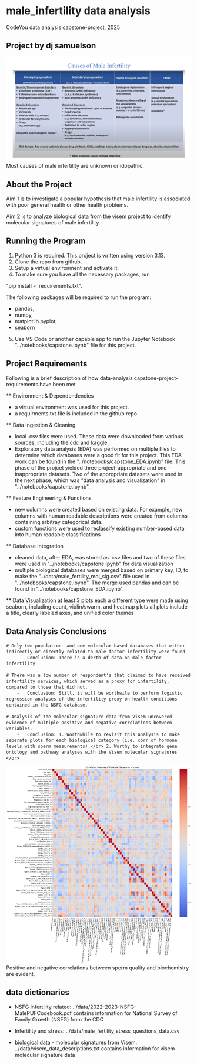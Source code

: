 # male\_infertility data analysis
CodeYou data analysis capstone-project, 2025
## Project by dj samuelson
![Male Infertility](image/male_infertility.png) </br>
Most causes of male infertility are unknown or idopathic.

## About the Project
Aim 1 is to investigate a popular hypothesis that male infertility is associated with poor general health or other health problems.

Aim 2 is to analyze biological data from the visem project to identify molecular signatures of male infertility.

## Running the Program
1. Python 3 is required. This project is written using version 3.13.
2. Clone the repo from github.
3. Setup a virtual environment and activate it.
4. To make sure you have all the necessary packages, run

"pip install -r requirements.txt". 

 The following packages will be required to run the program: 
- pandas, 
- numpy, 
- matplotlib.pyplot, 
- seaborn </br>

5. Use VS Code or another capable app to run the Jupyter Notebook "../notebooks/capstone.ipynb" file for this project. </br>

## Project Requirements
Following is a brief description of how data-analysis capstone-project-requirements have been met 

** Environment & Dependendencies
- a virtual environment was used for this project.
- a requirments.txt file is included in the github repo

** Data Ingestion & Cleaning
- local .csv files were used. These data were downloaded from various sources, including the cdc and kaggle.
- Exploratory data analysis (EDA) was performed on multiple files to determine which databases were a good fit for this project. This EDA work can be found in the "../notebooks/capstone_EDA.ipynb" file. This phase of the projcet yielded three project-appropriate and one -inappropriate datasets. Two of the appropriate datasets were used in the next phase, which was "data analysis and visualization" in "../notebooks/capstone.ipynb".

** Feature Engineering & Functions
- new columns were created based on existing data. For example, new columns with human readable descriptions were created from columns containing arbitray categorical data.
- custom functions were used to reclassify existing number-based data into human readable classifications  

** Database Integration
- cleaned data, after EDA, was stored as .csv files and two of these files were used in "../notebooks/capstone.ipynb" for data visualization
- multiple biological databases were merged based on primary key, ID, to make the "../data/male_fertility_mol_sig.csv" file used in "../notebooks/capstone.ipynb". The merge used pandas and can be found in "../notebooks/capstone_EDA.ipynb".

** Data Visualization
    at least 3 plots each a different type were made using seaborn, including count, violin/swarm, and heatmap plots
        all plots include a title, clearly labeled axes, and unified color themes

## Data Analysis Conclusions 
    # Only two population- and one molecular-based databases that either indirectly or directly related to male factor infertility were found 
        -   Conclusion: There is a derth of data on male factor infertility

    # There was a low number of respondent's that claimed to have received infertility services, which served as a proxy for infertility, compared to those that did not.
        -   Conclusion: Still, it will be worthwile to perform logistic regression analyses of the infertility proxy on health conditions contained in the NSFG database.
     
    # Analysis of the molecular signature data from Visem uncovered evidence of multiple positive and negative correlations between variables.
        -   Conclusion: 1. Worthwhile to revisit this analysis to make seperate plots for each biological category (i.e. corr of hormone levels with sperm measurements).</br> 2. Worthy to integrate gene ontology and pathway analyses with the Visem molecular signatures </br>
![Correlation HeatMap of Molecular Signatures of Male Fertility ](image/mol_sig_heatmap.png) </br>
Positive and negative correlations between sperm quality and biochemistry are evident.</br>
## data dictionaries

- NSFG infertility related:
../data/2022-2023-NSFG-MalePUFCodebook.pdf contains information for National Survey of Family Growth (NSFG) from the CDC

- Infertility and stress:
../data/male_fertility_stress_questions_data.csv

- biological data - molecular signatures from Visem:
../data/visem_data_descriptions.txt contains information for visem molecular signature data







